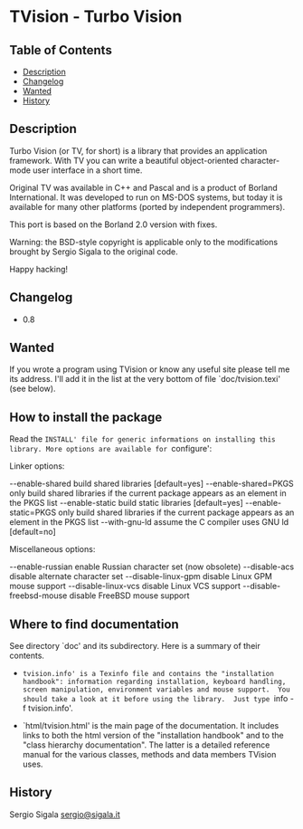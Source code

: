 # TVision - Turbo Vision

## Table of Contents

- [Description](#description)
- [Changelog](#changelog)
- [Wanted](#wanted)
- [History](#history)

## Description

Turbo Vision (or TV, for short) is a library that provides an application
framework.  With TV you can write a beautiful object-oriented character-mode
user interface in a short time.

Original TV was available in C++ and Pascal and is a product of Borland International.
It was developed to run on MS-DOS systems, but today it is available for many
other platforms (ported by independent programmers).

This port is based on the Borland 2.0 version with fixes.

Warning: the BSD-style copyright is applicable only to the modifications
brought by Sergio Sigala to the original code.

Happy hacking!

## Changelog
- 0.8

## Wanted

If you wrote a program using TVision or know any useful site please tell me
its address.  I'll add it in the list at the very bottom of file
`doc/tvision.texi' (see below).

## How to install the package

Read the `INSTALL' file for generic informations on installing this library.
More options are available for `configure':

Linker options:

  --enable-shared         build shared libraries [default=yes]
  --enable-shared=PKGS    only build shared libraries if the current package
                          appears as an element in the PKGS list
  --enable-static         build static libraries [default=yes]
  --enable-static=PKGS    only build shared libraries if the current package
                          appears as an element in the PKGS list
  --with-gnu-ld           assume the C compiler uses GNU ld [default=no]

Miscellaneous options:

  --enable-russian        enable Russian character set (now obsolete)
  --disable-acs           disable alternate character set
  --disable-linux-gpm     disable Linux GPM mouse support
  --disable-linux-vcs     disable Linux VCS support
  --disable-freebsd-mouse disable FreeBSD mouse support

## Where to find documentation

See directory `doc' and its subdirectory.  Here is a summary of their contents.

- `tvision.info' is a Texinfo file and contains the "installation handbook":
  information regarding installation, keyboard handling, screen manipulation,
  environment variables and mouse support.  You should take a look at it
  before using the library.  Just type `info -f tvision.info'.

- `html/tvision.html' is the main page of the documentation.  It includes
  links to both the html version of the "installation handbook" and to the
  "class hierarchy documentation".  The latter is a detailed reference
  manual for the various classes, methods and data members TVision uses.

## History

Sergio Sigala
sergio@sigala.it
